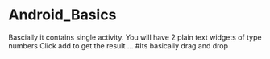 # Android_Basics

Bascially it contains single activity.
You will have 2 plain text widgets of type numbers
Click add to get the result
...
#Its basically drag and drop
